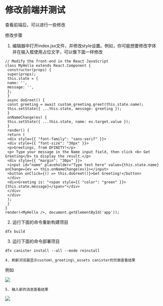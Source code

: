 # 修改前端并测试

查看前端后，可以进行一些修改

修改步骤

1. 编辑器中打开index.jsx文件，并修改style设置。例如，你可能想要修改字体并在输入框使用占位文字，可以像下面一样修改

```text
// Modify the front-end in the React JavaScript
class MyHello extends React.Component {
 constructor(props) {
 super(props);
 this.state = {
 name: '',
 message: '',
 };
 }
 async doGreet() {
 const greeting = await custom_greeting.greet(this.state.name);
 this.setState({ ...this.state, message: greeting });
 }
 onNameChange(ev) {
 this.setState({ ...this.state, name: ev.target.value });
 }
 render() {
 return (
 <div style={{ "font-family": "sans-serif" }}>
 <div style={{ "font-size": "30px" }}>
 <p>Greetings, from DFINITY!</p>
 <p> Type your message in the Name input field, then click <b> Get Greeting</b> to display the result.</p>
 <div style={{ "margin": "30px" }}>
 <input id="name" placeholder="Type text here" value={this.state.name} onChange={ev => this.onNameChange(ev)}></input>
 <button onClick={() => this.doGreet()}>Get Greeting!</button>
 </div>
 <div>Greeting is: "<span style={{ "color": "green" }}>{this.state.message}</span>"</div>
 </div>
 </div>
 );
 }
}
render(<MyHello />, document.getElementById('app'));

```

  2. 运行下面的命令重新构建项目

```text
dfx build
```

   3. 运行下面的命令部署项目

```text
dfx canister install --all --mode reinstall
```

    4. 刷新浏览器显示custom\_greeting\_assets canister的页面查看结果

例如

![](https://uploader.shimo.im/f/EKXeeWoNCjRheNfF.png!thumbnail)

    5. 输入新的消息查看结果

![](https://uploader.shimo.im/f/BNCmkB32DjAqUjEu.png!thumbnail)

